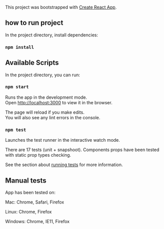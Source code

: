 This project was bootstrapped with [Create React App](https://github.com/facebookincubator/create-react-app).

## how to run project

In the project directory, install dependencies:

### `npm install`

## Available Scripts

In the project directory, you can run:

### `npm start`

Runs the app in the development mode.<br>
Open [http://localhost:3000](http://localhost:3000) to view it in the browser.

The page will reload if you make edits.<br>
You will also see any lint errors in the console.

### `npm test`

Launches the test runner in the interactive watch mode.

There are 17 tests (unit + snapshoot). Components props have been tested with static prop types checking.

See the section about [running tests](#running-tests) for more information.


## Manual tests

App has been tested on:

Mac: Chrome, Safari, Firefox

Linux: Chrome, Firefox

Windows: Chrome, IE11, Firefox
